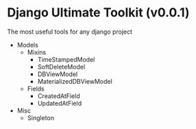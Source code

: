 # Django Ultimate Toolkit (v0.0.1)

The most useful tools for any django project

- Models
  - Mixins
    - TimeStampedModel
    - SoftDeleteModel
    - DBViewModel
    - MaterializedDBViewModel
  - Fields
    - CreatedAtField
    - UpdatedAtField
- Misc
  - Singleton 

